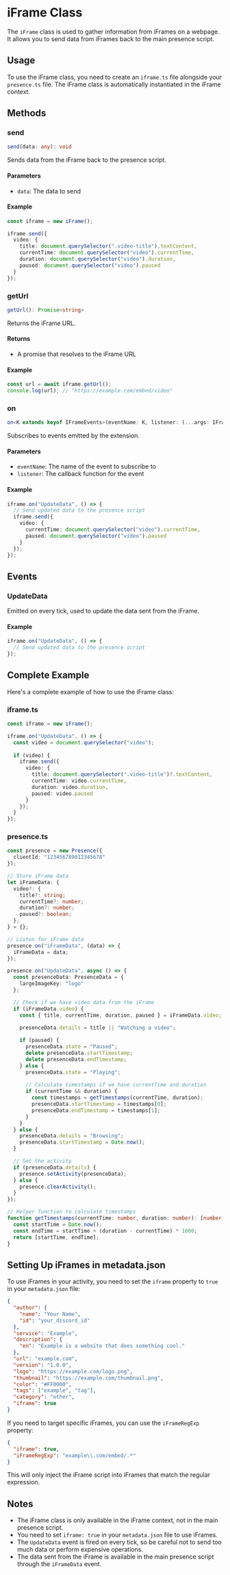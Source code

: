 # iFrame Class

The `iFrame` class is used to gather information from iFrames on a webpage. It allows you to send data from iFrames back to the main presence script.

## Usage

To use the iFrame class, you need to create an `iframe.ts` file alongside your `presence.ts` file. The iFrame class is automatically instantiated in the iFrame context.

## Methods

### send

```typescript
send(data: any): void
```

Sends data from the iFrame back to the presence script.

#### Parameters

- `data`: The data to send

#### Example

```typescript
const iframe = new iFrame();

iframe.send({
  video: {
    title: document.querySelector(".video-title").textContent,
    currentTime: document.querySelector("video").currentTime,
    duration: document.querySelector("video").duration,
    paused: document.querySelector("video").paused
  }
});
```

### getUrl

```typescript
getUrl(): Promise<string>
```

Returns the iFrame URL.

#### Returns

- A promise that resolves to the iFrame URL

#### Example

```typescript
const url = await iframe.getUrl();
console.log(url); // "https://example.com/embed/video"
```

### on

```typescript
on<K extends keyof IFrameEvents>(eventName: K, listener: (...args: IFrameEvents[K]) => Awaitable<void>): void
```

Subscribes to events emitted by the extension.

#### Parameters

- `eventName`: The name of the event to subscribe to
- `listener`: The callback function for the event

#### Example

```typescript
iframe.on("UpdateData", () => {
  // Send updated data to the presence script
  iframe.send({
    video: {
      currentTime: document.querySelector("video").currentTime,
      paused: document.querySelector("video").paused
    }
  });
});
```

## Events

### UpdateData

Emitted on every tick, used to update the data sent from the iFrame.

#### Example

```typescript
iframe.on("UpdateData", () => {
  // Send updated data to the presence script
});
```

## Complete Example

Here's a complete example of how to use the iFrame class:

### iframe.ts

```typescript
const iframe = new iFrame();

iframe.on("UpdateData", () => {
  const video = document.querySelector("video");
  
  if (video) {
    iframe.send({
      video: {
        title: document.querySelector(".video-title")?.textContent,
        currentTime: video.currentTime,
        duration: video.duration,
        paused: video.paused
      }
    });
  }
});
```

### presence.ts

```typescript
const presence = new Presence({
  clientId: "123456789012345678"
});

// Store iFrame data
let iFrameData: {
  video?: {
    title?: string;
    currentTime?: number;
    duration?: number;
    paused?: boolean;
  };
} = {};

// Listen for iFrame data
presence.on("iFrameData", (data) => {
  iFrameData = data;
});

presence.on("UpdateData", async () => {
  const presenceData: PresenceData = {
    largeImageKey: "logo"
  };

  // Check if we have video data from the iFrame
  if (iFrameData.video) {
    const { title, currentTime, duration, paused } = iFrameData.video;

    presenceData.details = title || "Watching a video";
    
    if (paused) {
      presenceData.state = "Paused";
      delete presenceData.startTimestamp;
      delete presenceData.endTimestamp;
    } else {
      presenceData.state = "Playing";
      
      // Calculate timestamps if we have currentTime and duration
      if (currentTime && duration) {
        const timestamps = getTimestamps(currentTime, duration);
        presenceData.startTimestamp = timestamps[0];
        presenceData.endTimestamp = timestamps[1];
      }
    }
  } else {
    presenceData.details = "Browsing";
    presenceData.startTimestamp = Date.now();
  }

  // Set the activity
  if (presenceData.details) {
    presence.setActivity(presenceData);
  } else {
    presence.clearActivity();
  }
});

// Helper function to calculate timestamps
function getTimestamps(currentTime: number, duration: number): [number, number] {
  const startTime = Date.now();
  const endTime = startTime + (duration - currentTime) * 1000;
  return [startTime, endTime];
}
```

## Setting Up iFrames in metadata.json

To use iFrames in your activity, you need to set the `iframe` property to `true` in your `metadata.json` file:

```json
{
  "author": {
    "name": "Your Name",
    "id": "your_discord_id"
  },
  "service": "Example",
  "description": {
    "en": "Example is a website that does something cool."
  },
  "url": "example.com",
  "version": "1.0.0",
  "logo": "https://example.com/logo.png",
  "thumbnail": "https://example.com/thumbnail.png",
  "color": "#FF0000",
  "tags": ["example", "tag"],
  "category": "other",
  "iframe": true
}
```

If you need to target specific iFrames, you can use the `iFrameRegExp` property:

```json
{
  "iframe": true,
  "iFrameRegExp": "example\\.com/embed/.*"
}
```

This will only inject the iFrame script into iFrames that match the regular expression.

## Notes

- The iFrame class is only available in the iFrame context, not in the main presence script.
- You need to set `iframe: true` in your `metadata.json` file to use iFrames.
- The `UpdateData` event is fired on every tick, so be careful not to send too much data or perform expensive operations.
- The data sent from the iFrame is available in the main presence script through the `iFrameData` event.
